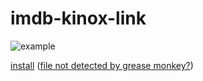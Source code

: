 # imdb-kinox-link

![example](https://i.imgur.com/TA9QK8J.jpg)

[install](http://github.com/fire-hawk-86/imdb-kinox-link/raw/master/imdb-kinox-link.user.js)
([file not detected by grease monkey?](https://github.com/greasemonkey/greasemonkey/issues/2631))
